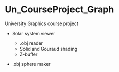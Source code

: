 # Un_CourseProject_Graph
University Graphics course project

- Solar system viewer
  - .obj reader
  - Solid and Gouraud shading
  - Z-buffer

- .obj sphere maker
